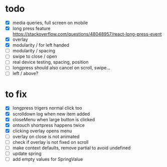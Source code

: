 # todo

- [x] media queries, full screen on mobile
- [x] long press feature https://stackoverflow.com/questions/48048957/react-long-press-event
- [x] overlay
- [x] modularity / for left handed
- [ ] modularity / spacing
- [ ] swipe to close / open
- [ ] real device testing, spacing, position
- [ ] longpress should also cancel on scroll, swipe...
- [ ] left / above?

# to fix

- [x] longpress trigers normal click too
- [x] scrolldown log when new item added
- [x] closeMenu when large button is clicked
- [x] ontouch shortpress happens twice
- [x] clicking overlay opens menu
- [ ] overlay on close is not animated
- [ ] check if overlay is not fixed on scroll
- [ ] make context defaults, remove partial to avoid undefined
- [ ] update spring
- [ ] add empty values for SpringValue
